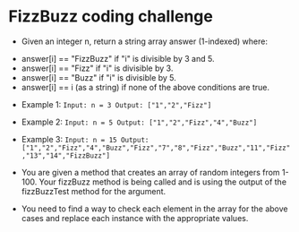 # FizzBuzz coding challenge

* Given an integer n, return a string array answer (1-indexed) where:

- answer[i] == "FizzBuzz" if "i" is divisible by 3 and 5.
- answer[i] == "Fizz" if "i" is divisible by 3.
- answer[i] == "Buzz" if "i" is divisible by 5.
- answer[i] == i (as a string) if none of the above conditions are true.
  

* Example 1:
`Input: n = 3
Output: ["1","2","Fizz"]`

* Example 2:
`Input: n = 5
Output: ["1","2","Fizz","4","Buzz"]`

* Example 3:
`Input: n = 15
Output: ["1","2","Fizz","4","Buzz","Fizz","7","8","Fizz","Buzz","11","Fizz","13","14","FizzBuzz"]`

* You are given a method that creates an array of random integers from 1-100. Your fizzBuzz method is being called and is using the output of the fizzBuzzTest method for the argument. 
* You need to find a way to check each element in the array for the above cases and replace each instance with the appropriate values. 
